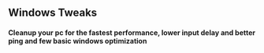 ## Windows Tweaks
#### Cleanup your pc for the fastest performance, lower input delay and better ping and few basic windows optimization


